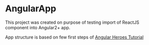 # AngularApp
This project was created on purpose of testing import of ReactJS component into Angular2+ app.

App structure is based on few first steps of [Angular Heroes Tutorial](https://angular.io/tutorial)
